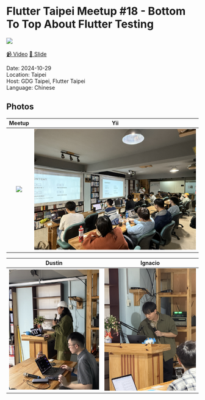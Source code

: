 # Flutter Taipei Meetup #18 - Bottom To Top About Flutter Testing

<img src='cover.jpg'/>

[📹 Video](https://www.youtube.com/watch?v=8QNd1cYfGsk&t=19s&ab_channel=FlutterTaipei)
[📘 Slide](https://docs.google.com/presentation/d/18lalpt0S4MEASrONsFuV1YotMuIGfJIp7fb3M_bA-gI/edit?usp=sharing)

Date: 2024-10-29 <br>
Location: Taipei <br>
Host: GDG Taipei, Flutter Taipei <br>
Language: Chinese <br>

## Photos

Meetup            | Yii
:-------------------------:|:-------------------------:|
![](photos/1.jpg)  |  ![](photos/2.jpg)

Dustin            | Ignacio
:-------------------------:|:-------------------------:|
![](photos/3.jpg)  |  ![](photos/4.jpg)
